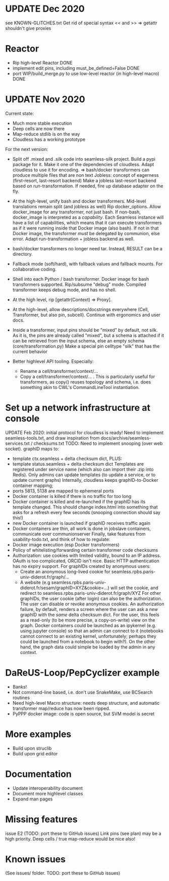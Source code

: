 UPDATE Dec 2020
===============
see KNOWN-GLITCHES.txt
Get rid of special syntax << and >>
   => getattr shouldn't give proxies

Reactor
=======
- Rip high-level Reactor DONE
- implement edit pins, including must_be_defined=False DONE
- port WIP/build_merge.py to use low-level reactor (in high-level macro) DONE

UPDATE Nov 2020
===============
Current state:
- Much more stable execution
- Deep cells are now there
- Map-reduce stdlib is on the way
- Cloudless has a working prototype

For the next version:
- Split off .mixed and .silk code into seamless-silk project.
  Build a pypi package for it.
  Make it one of the dependencies of cloudless.
  Adapt cloudless to use it for encoding.
  => bash/docker transformers can produce multiple files that are non text
  Jobless: concept of eagerness (first-resort, last-resort backend)
  Make a jobless last-resort backend based on run-transformation. If needed, fire up database adapter on the fly.


- At the high-level, unify bash and docker transformers. Mid-level translations remain split (and jobless as well)
  Rip docker_options.
  Allow docker_image for any transformer, not just bash. If non-bash, docker_image is interpreted as a *capability*.
  Each Seamless instance will have a list of capabilities, which means that it can execute transformers as if it were
   running inside that Docker image (also bash).
  If not in that Docker image, the transformer *must* be delegated by communion, else error.
  Adapt run-transformation + jobless backend as well.

- bash/docker transformers no longer need tar. Instead, RESULT can be a directory.

- Fallback mode (soft/hard), with fallback values and fallback mounts. For collaborative coding.

- Shell into each Python / bash transformer. Docker image for bash transformers supported.
Rip/subsume "debug" mode. Compiled transformer keeps debug mode, and has no shell.

- At the high level, rip [getattr(Context) => Proxy].
- At the high-level, allow descriptions/docstrings everywhere (Cell, Transformer, but also pin, subcell).
  Continue with ergonomics and user docs.

- Inside a transformer, input pins should be "mixed" by default, not silk.
As it is, the pins are already called "mixed", but a schema is attached if
it can be retrieved from the input schema, else an empty schema (core/transformation.py)
Make a special pin celltype "silk" that has the current behavior

- Better highlevel API tooling. Especially:
  - Rename a cell/transformer/context/...
  - Copy a cell/transformer/context/... .
    This is particularly useful for transformers, as copy() reuses topology and schema,
    i.e. does something akin to CWL's CommandLineTool instantiation.

Set up a network infrastructure at console
==========================================
UPDATE Feb 2020: initial protocol for cloudless is ready!
Need to implement seamless-tools.txt,
 and draw inspiration from docs/archive/seamless-services.txt / checksums.txt
  TODO: Need to implement snooping (over web socket).
graphID maps to:
  - template ctx.seamless + delta checksum dict,
    PLUS:
  - template status.seamless + delta checksum dict
  Templates are registered under service name (which also can import their .zip into Redis). Only admins can update templates (to update a service, or to update current graphs)
Internally, cloudless keeps graphID-to-Docker container mapping;
  - ports 5813, 5138 are mapped to ephemeral ports
  - Docker container is killed if there is no traffic for too long
  - Docker container is killed and re-launched if the graphID has its template changed. This should change index.html into something that asks for a refresh every few seconds (snooping connection should say this!)
  - new Docker container is launched if graphID receives traffic again
  - Docker containers are thin, all work is done in jobslave containers,
    communicate over communionserver
Finally, take features from usability-todo.txt, and think of how to regulate:
- Docker image execution (esp Docker transformers)
- Policy of whitelisting/forwarding certain transformer code checksums
- Authorization: use cookies with limited validity, bound to an IP address.
 OAuth is too complicated, ORCID isn't nice. Basic HTTP authentication has no expiry support.
For graphIDs created by anonymous users:
  - Create an anonymous long-lived cookie for seamless.rpbs.paris-univ-diderot.fr/graph/...
  - A website (e.g seamless.rpbs.paris-univ-diderot.fr/sesam/graphID=XYZ&cookie=...) will set the cookie,
    and redirect to seamless.rpbs.paris-univ-diderot.fr/graph/XYZ
For other graphIDs, the user cookie (after login) can also be the authorization. The user can disable or revoke
 anonymous cookies.
An authorization failure, by default, renders a screen where the user can ask a *new* graphID with the *same*
delta checksum dict. For the user, this feels as a read-only (to be more precise, a copy-on-write) view on the graph.
Docker containers could be launched as an ipykernel (e.g. using jupyter console) so that an admin can connect
 to it (notebooks cannot connect to an existing kernel, unfortunately; perhaps they could be launched from
 a notebook to begin with?). On the other hand, the graph data could simple be loaded by the admin in any context.

DaReUS-Loop/PepCyclizer example
===============================
  - Banks!
  - Not command-line based, i.e. don't use SnakeMake, use BCSearch routines
  - Need high-level Macro structure: needs deep structure, and automatic transformer
    map/reduce has now been ripped.
  - PyPPP docker image: code is open source, but SVM model is secret

More examples
============
- Build upon struclib
- Build upon grid editor


Documentation
=============
- Update interoperability document
- Document more highlevel classes
- Expand man pages

Missing features
================
issue E2 (TODO: port these to GitHub issues)
Link pins (see plan) may be a high priority.
Deep cells / true map-reduce would be nice also!

Known issues
============
(See issues/ folder. TODO: port these to GitHub issues)
